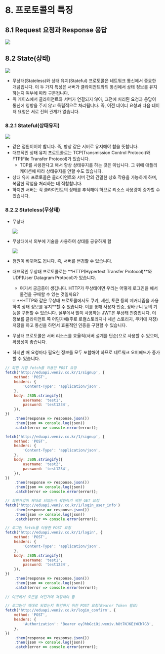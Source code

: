 # 8. 프로토콜의 특징

## 8.1 Request 요청과 Response 응답

![](/images/basecamp-network/chapter08-1-1.png)

## 8.2 State(상태)

![](/images/basecamp-network/chapter08-1-2.png)

- 무상태(Stateless)와 상태 유지(Stateful) 프로토콜은 네트워크 통신에서 중요한 개념입니다. 이 두 가지 특성은 서버가 클라이언트와의 통신에서 상태 정보를 유지하는지 여부에 따라 구분됩니다.
- 위 케이스에서 클라이언트와 서버가 연결되지 않아, 그전에 처리된 요청과 응답이 통신에 영향을 주지 않고 독립적으로 처리됩니다. 즉, 이전 데이터 요청과 다음 데이터 요청은 서로 전혀 관계가 없습니다.

### 8.2.1 **Stateful(상태유지)**

![](/images/basecamp-network/chapter08-1-3.png)

- 같은 점원이어야 합니다. 즉, 항상 같은 서버로 유지해야 함을 뜻합니다.
- 대표적인 상태 유지 프로토콜로는 TCP(Transmission Control Protocol)와 FTP(File Transfer Protocol)가 있습니다.
    - TCP를 사용한다고 해서 항상 상태유지를 하는 것은 아닙니다. 그 위에 애플리케이션에 따라 상태유지를 안할 수도 있습니다.
- 상태 유지 프로토콜은 클라이언트와 서버 간의 긴밀한 상호 작용을 가능하게 하며, 복잡한 작업을 처리하는 데 적합합니다.
- 하지만 서버는 각 클라이언트의 상태를 추적해야 하므로 리소스 사용량이 증가할 수 있습니다.

### 8.2.2 Stateless(무상태)

- 무상태
    
    ![](/images/basecamp-network/chapter08-1-2.png)
    
- 무상태에서 외부에 기술을 사용하여 상태를 공유하게 함
    
    ![](/images/basecamp-network/chapter08-1-4.png)
    
- 점원이 바뀌어도 됩니다. 즉, 서버를 변경할 수 있습니다.
- 대표적인 무상태 프로토콜로는 **HTTP(Hypertext Transfer Protocol)**와 UDP(User Datagram Protocol)가 있습니다.
    - 여기서 궁금증이 생깁니다. HTTP가 무상태이면 우리는 어떻게 로그인을 해서 물건을 구매할 수 있는 것일까요?
    
    <aside>
    💡 **HTTP와 같은 무상태 프로토콜에서도 쿠키, 세션, 토큰 등의 메커니즘을 사용하여 상태 정보를 유지**할 수 있습니다. 이를 통해 사용자 인증, 장바구니 등의 기능을 구현할 수 있습니다. 실무에서 많이 사용하는 JWT은 무상태 인증입니다. 이 정보를 클라이언트 쪽 어딘가에(주로 로컬스토리지나 세션 스토리지, 쿠키에 저장) 저장을 하고 통신을 하면서 효율적인 인증을 구현할 수 있습니다.
    
    </aside>
    
- 무상태 프로토콜은 서버 리소스를 효율적(서버 설계를 단순)으로 사용할 수 있으며, 확장성이 좋습니다.
- 하지만 매 요청마다 필요한 정보를 모두 포함해야 하므로 네트워크 오버헤드가 증가할 수 있습니다.

```jsx
// 회원 가입 fetch를 이용한 POST 요청
fetch('http://eduapi.weniv.co.kr/1/signup', {
    method: 'POST',
    headers: {
        'Content-Type': 'application/json',
    },
    body: JSON.stringify({
        username: 'test1',
        password: 'test1234',
    }),
})
    .then(response => response.json())
    .then(json => console.log(json))
    .catch(error => console.error(error));

fetch('http://eduapi.weniv.co.kr/1/signup', {
    method: 'POST',
    headers: {
        'Content-Type': 'application/json',
    },
    body: JSON.stringify({
        username: 'test2',
        password: 'test1234',
    }),
})
    .then(response => response.json())
    .then(json => console.log(json))
    .catch(error => console.error(error));

// 회원가입이 제대로 되었는지 확인하기 위한 GET 요청
fetch('http://eduapi.weniv.co.kr/1/login_user_info')
    .then(response => response.json())
    .then(json => console.log(json))
    .catch(error => console.error(error));

// 로그인 fetch를 이용한 POST 요청
fetch('http://eduapi.weniv.co.kr/1/login', {
    method: 'POST',
    headers: {
        'Content-Type': 'application/json',
    },
    body: JSON.stringify({
        username: 'test1',
        password: 'test1234',
    }),
})
    .then(response => response.json())
    .then(json => console.log(json))
    .catch(error => console.error(error));
    
// 이곳에서 토큰을 어딘가에 저장해야 함

// 로그인이 제대로 되었는지 확인하기 위한 POST 요청(Bearer Token 필요)
fetch('http://eduapi.weniv.co.kr/login_confirm', {
    method: 'POST',
    headers: {
        'Authorization': 'Bearer eyJhbGciOi.weniv.h8t7NJKEiWCh7G3',
    },
})
    .then(response => response.json())
    .then(json => console.log(json))
    .catch(error => console.error(error));
```